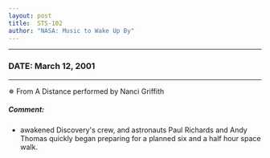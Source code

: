 ```yaml
---
layout: post
title:  STS-102
author: "NASA: Music to Wake Up By"
---
```


----
### DATE: March 12, 2001
----
✵ From A Distance performed by Nanci Griffith

##### Comment:
* awakened Discovery's crew, and astronauts Paul Richards and Andy Thomas quickly began preparing for a planned six and a half hour space walk.
